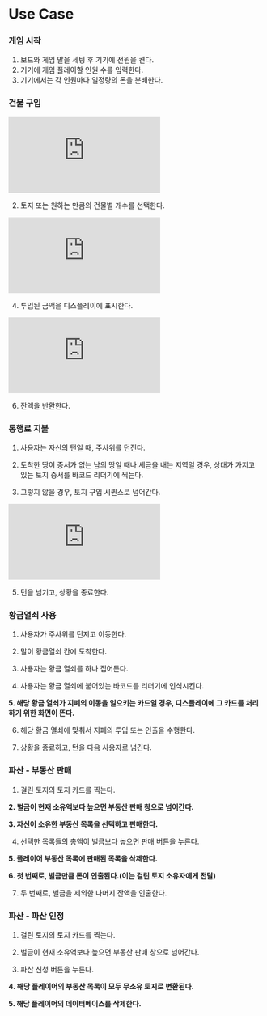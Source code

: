 # Use Case

### 게임 시작
1. 보드와 게임 말을 세팅 후 기기에 전원을 켠다.
2. 기기에 게임 플레이할 인원 수를 입력한다.
3. 기기에서는 각 인원마다 일정량의 돈을 분배한다.

### 건물 구입
![1. 건물을 구입하려는 토지 카드의 바코드를 인식시킨다.](https://github.com/MagmaTart/ModuBuru/blob/master/detailed/1.md)

2. 토지 또는 원하는 만큼의 건물별 개수를 선택한다.

![3. 디스플레이에 표시된 건물의 가격만큼 기기에 돈을 넣는다.](https://github.com/MagmaTart/ModuBuru/blob/master/detailed/2.md) 

4. 투입된 금액을 디스플레이에 표시한다.

![5. 투입된 금액이 건물 가격 이상이면 건물 서랍을 연다.](https://github.com/MagmaTart/ModuBuru/blob/master/detailed/3.md)

6. 잔액을 반환한다.

### 통행료 지불

1. 사용자는 자신의 턴일 때, 주사위를 던진다.

2. 도착한 땅이 증서가 없는 남의 땅일 때나 세금을 내는 지역일 경우, 상대가 가지고 있는 토지 증서를 바코드 리더기에 찍는다.

3. 그렇지 않을 경우, 토지 구입 시퀀스로 넘어간다.

![4. 지불할 액수가 디스플레이에 나오고 그 액수 만큼 돈을 넣는다. (Connected with No. 2)](https://github.com/MagmaTart/ModuBuru/blob/master/detailed/4.md)

5. 턴을 넘기고, 상황을 종료한다.



### 황금열쇠 사용

1. 사용자가 주사위를 던지고 이동한다.

2. 말이 황금열쇠 칸에 도착한다.

3. 사용자는 황금 열쇠를 하나 집어든다.

4. 사용자는 황금 열쇠에 붙어있는 바코드를 리더기에 인식시킨다.

__5. 해당 황금 열쇠가 지폐의 이동을 일으키는 카드일 경우, 디스플레이에 그 카드를 처리하기 위한 화면이 뜬다.__

6. 해당 황금 열쇠에 맞춰서 지폐의 투입 또는 인출을 수행한다.

7. 상황을 종료하고, 턴을 다음 사용자로 넘긴다.



### 파산 - 부동산 판매

1. 걸린 토지의 토지 카드를 찍는다.

__2. 벌금이 현재 소유액보다 높으면 부동산 판매 창으로 넘어간다.__

__3. 자신이 소유한 부동산 목록을 선택하고 판매한다.__

4. 선택한 목록들의 총액이 벌금보다 높으면 판매 버튼을 누른다.

__5. 플레이어 부동산 목록에 판매된 목록을 삭제한다.__

__6. 첫 번째로, 벌금만큼 돈이 인출된다.(이는 걸린 토지 소유자에게 전달)__

7. 두 번째로, 벌금을 제외한 나머지 잔액을 인출한다. 



### 파산 - 파산 인정

1. 걸린 토지의 토지 카드를 찍는다.

2. 벌금이 현재 소유액보다 높으면 부동산 판매 창으로 넘어간다.

3. 파산 신청 버튼을 누른다.

__4. 해당 플레이어의 부동산 목록이 모두 무소유 토지로 변환된다.__

__5. 해당 플레이어의 데이터베이스를 삭제한다.__
